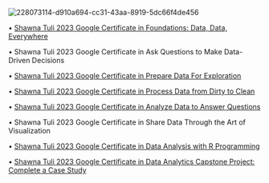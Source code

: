 ![228073114-d910a694-cc31-43aa-8919-5dc66f4de456](https://github.com/shawna-tuli-stanford-uci-kellogg/google-data-analytics-certifications/assets/19508013/7611f28d-fb18-4366-844b-10de90414ace)

• [Shawna Tuli 2023 Google Certificate in Foundations: Data, Data, Everywhere](https://www.coursera.org/account/accomplishments/certificate/K5Z79GCX3J5W)

• Shawna Tuli 2023 Google Certificate in Ask Questions to Make Data-Driven Decisions

• [Shawna Tuli 2023 Google Certificate in Prepare Data For Exploration](https://www.coursera.org/account/accomplishments/certificate/77U39SFK3N9H)

• [Shawna Tuli 2023 Google Certificate in Process Data from Dirty to Clean](https://www.coursera.org/account/accomplishments/certificate/A5JYMBCDH9UP)

• [Shawna Tuli 2023 Google Certificate in Analyze Data to Answer Questions](https://www.coursera.org/account/accomplishments/certificate/FZKC4BWFV2C9)

• Shawna Tuli 2023 Google Certificate in Share Data Through the Art of Visualization

• [Shawna Tuli 2023 Google Certificate in Data Analysis with R Programming](https://www.coursera.org/account/accomplishments/certificate/RHXRBDE4EXUG)

• [Shawna Tuli 2023 Google Certificate in Data Analytics Capstone Project: Complete a Case Study](https://www.coursera.org/account/accomplishments/certificate/RQ7KCCVXZ7MJ)
